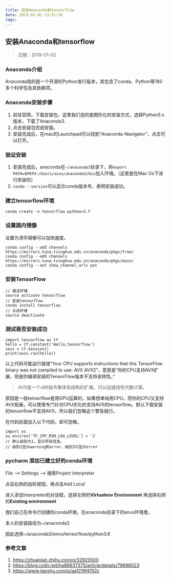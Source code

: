 ```yaml
---
title: 安装Anaconda和tensorflow
date: 2019-01-02 13:51:54
tags:
---
```


## 安装Anaconda和tensorflow
> 日期：2019-01-02

### Anaconda介绍
Anaconda指的是一个开源的Python发行版本，其包含了conda、Python等180多个科学包及其依赖项。

### Anaconda安装步骤
1. 前往官网，下载安装包，这里我们选的是图形化的安装方式，选择Python3.x版本，下载了Anaconda3.
2. 点击安装包完成安装。
3. 安装完成后，在mac的Launchpad可以找到“Anaconda-Navigator”，点击可以打开。

### 验证安装
1. 安装完成后，anaconda在`~/anaconda3`目录下，将`export PATH=$PATH:/Users/xxxx/anaconda3/bin`加入环境。（这里是在Mac Os下进行安装的）
2. `conda --version`可以显示conda版本号，表明安装成功。

### 建立tensorflow环境
`conda create -n tensorflow python=3.7`

### 设置国内镜像
设置为清华镜像可以加快速度。
```
conda config --add channels https://mirrors.tuna.tsinghua.edu.cn/anaconda/pkgs/free/  
conda config --add channels https://mirrors.tuna.tsinghua.edu.cn/anaconda/pkgs/main/  
conda config --set show_channel_urls yes
```
### 安装TensorFlow
```
// 激活环境
source activate tensorflow
// 安装tensorflow
conda install tensorflow
// 关闭环境
source deactivate
```

### 测试是否安装成功
```
import tensorflow as tf
hello = tf.constant('Hello,tensorflow')
sess = tf.Session()
print(sess.run(hello))

```
以上代码可能运行报错“Your CPU supports instructions that this TensorFlow binary was not compiled to use: AVX AVX2”，意思是“你的CPU支持AVX扩展，但是你编译安装的TensorFlow版本不支持该特性。”

> AVX是一个x86指令集体系结构的扩展，可以加速线性代数计算。

原因是一般tensorflow是用GPU运算的，如果想单纯用CPU，而你的CPU又支持AVX拓展，可以使用专门针对CPU优化的支持AVX的tensorflow。默认下载安装的tensorflow不支持AVX，所以我们忽略这个警告就行。

在代码前面加入以下代码，即可忽略。
```
import os 
os.environ['TF_CPP_MIN_LOG_LEVEL'] = '2' 
// 默认级别为1，显示所有信息。
// 级别2显示warning和error，级别3只显示error
```

### pycharm 添加已建立好的conda环境

File --> Settings --> 搜索Project Interpreter

点击右侧的齿轮按钮，再点击Add Local

进入添加Interpreter的对话框，选择左侧的**Virtualenv Environment**
再选择右侧的**Existing environment**

我们自己在命令行创建的conda环境，在anaconda目录下的envs环境里。

本人的安装路径为~/anaconda3

因此选择~/anaconda3/envs/tensorflow/python3.6

### 参考文章

1. https://zhuanlan.zhihu.com/p/32925500
2. https://blog.csdn.net/hq86937375/article/details/79696023
3. https://www.jianshu.com/p/aaf216f4152c